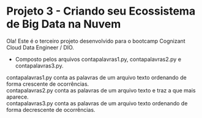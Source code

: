 
# Projeto 3 - Criando seu Ecossistema de Big Data na Nuvem

Ola! Este é o terceiro projeto desenvolvido para o bootcamp Cognizant Cloud Data Engineer / DIO.

* Composto pelos arquivos contapalavras1.py, contapalavras2.py e contapalavras3.py.

contapalavras1.py conta as palavras de um arquivo texto ordenando de forma crescente de ocorrências.  
contapalavras2.py conta as palavras de um arquivo texto e traz a que mais aparece.  
contapalavras3.py conta as palavras de um arquivo texto ordenando de forma decrescente de ocorrências.  

